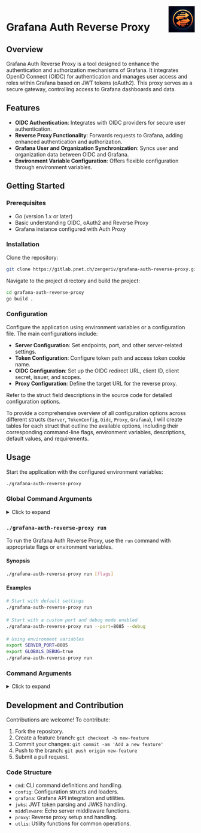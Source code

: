 
<img align="right" width="70" height="70" src="docs/image.png">

# Grafana Auth Reverse Proxy


## Overview
Grafana Auth Reverse Proxy is a tool designed to enhance the authentication and authorization mechanisms of Grafana. It integrates OpenID Connect (OIDC) for authentication and manages user access and roles within Grafana based on JWT tokens (oAuth2). This proxy serves as a secure gateway, controlling access to Grafana dashboards and data.

## Features
- **OIDC Authentication**: Integrates with OIDC providers for secure user authentication.
- **Reverse Proxy Functionality**: Forwards requests to Grafana, adding enhanced authentication and authorization.
- **Grafana User and Organization Synchronization**: Syncs user and organization data between OIDC and Grafana.
- **Environment Variable Configuration**: Offers flexible configuration through environment variables.

## Getting Started

### Prerequisites
- Go (version 1.x or later)
- Basic understanding OIDC, oAuth2 and Reverse Proxy
- Grafana instance configured with Auth Proxy

### Installation
Clone the repository:
```bash
git clone https://gitlab.pnet.ch/zengeriv/grafana-auth-reverse-proxy.git
```
Navigate to the project directory and build the project:
```bash
cd grafana-auth-reverse-proxy
go build .
```

### Configuration
Configure the application using environment variables or a configuration file. The main configurations include:

- **Server Configuration**: Set endpoints, port, and other server-related settings.
- **Token Configuration**: Configure token path and access token cookie name.
- **OIDC Configuration**: Set up the OIDC redirect URL, client ID, client secret, issuer, and scopes.
- **Proxy Configuration**: Define the target URL for the reverse proxy.

Refer to the struct field descriptions in the source code for detailed configuration options.

To provide a comprehensive overview of all configuration options across different structs (`Server`, `TokenConfig`, `Oidc`, `Proxy`, `Grafana`), I will create tables for each struct that outline the available options, including their corresponding command-line flags, environment variables, descriptions, default values, and requirements.


## Usage
Start the application with the configured environment variables:
```bash
./grafana-auth-reverse-proxy
```

### Global Command Arguments
<details> 
<summary>Click to expand</summary>

| Command Line Flag | Environment Variable | Description | Default Value | Required |
| ----------------- | -------------------- | ----------- | ------------- | -------- |
| (No direct flag for `Run`) | (No direct ENV for `Run`) | Start the Grafana Auth Reverse Proxy server with the specified configurations. | (Not applicable) | No |
| --debug | GLOBALS_DEBUG | Set debug log level. | `false` | No |
| --version | GLOBALS_VERSION | Show version information and exit. | (Not applicable) | No |

</details>

### `./grafana-auth-reverse-proxy run`

To run the Grafana Auth Reverse Proxy, use the `run` command with appropriate flags or environment variables.

#### Synopsis

```sh
./grafana-auth-reverse-proxy run [flags]
```

#### Examples

```sh
# Start with default settings
./grafana-auth-reverse-proxy run

# Start with a custom port and debug mode enabled
./grafana-auth-reverse-proxy run --port=8085 --debug

# Using environment variables
export SERVER_PORT=8085
export GLOBALS_DEBUG=true
./grafana-auth-reverse-proxy run
```

### Command Arguments

<details>
<summary>Click to expand</summary>

#### Server Struct

| Command Line Flag | Environment Variable     | Description | Default Value | Required |
| ----------------- |--------------------------| ----------- | ------------- | -------- |
| --callback-endpoint | SERVER_CALLBACK_ENDPOINT | Endpoint for OIDC callback. | `/callback` | No |
| --auth-endpoint | SERVER_AUTH_ENDPOINT            | Endpoint for initiating authentication. | `/auth` | No |
| --port | SERVER_PORT                     | The port on which the server listens. | `8082` | No |
| --secure | SERVER_SECURE                   | Flag to enable secure cookies. | `true` | No |
| --root-url | SERVER_ROOT_URL                 | The root URL of the server. | `http://e1-zengeriv-alsu001:8082/` | No |
| --sleep-before-redirect | SERVER_SLEEP_BEFORE_REDIRECT    | Delay before redirecting after authentication. | `1` (second) | No |

#### TokenConfig Struct

| Command Line Flag | Environment Variable | Description | Default Value | Required |
| ----------------- | -------------------- | ----------- | ------------- | -------- |
| --token-path | TOKEN_CONFIG_TOKEN_PATH | Path to the token in the authentication response. | `id_token` | No |
| --access-token-cookie-name | TOKEN_CONFIG_ACCESS_TOKEN_COOKIE_NAME | Name of the cookie to store the access token. | `x-access-token` | No |

#### Oidc Struct

| Command Line Flag | Environment Variable | Description | Default Value | Required |
| ----------------- | -------------------- | ----------- | ------------- | -------- |
| --redirect-url | OIDC_REDIRECT_URL | URL to redirect after successful OIDC authentication. | `http://localhost:8082/callback` | No |
| --client-id | OIDC_CLIENT_ID | Client ID for OIDC provider. | `grafana` | No |
| --client-secret | OIDC_CLIENT_SECRET | Client Secret for OIDC provider. | `Z7J9KjZUI1LiUDMKKrNCLuewY7DWgDsU` | Yes |
| --issuer | OIDC_ISSUER | URL of the OIDC issuer. | `http://e1-zengeriv-alsu001:8080/realms/master` | No |
| --scopes | OIDC_SCOPES | Scopes requested from OIDC provider. | `openid,email,roles,profile` | No |
| --jwks-url | OIDC_JWKS_URL | URL to the JWKS endpoint for token validation. | `http://e1-zengeriv-alsu001.pnet.ch:8080/realms/master/protocol/openid-connect/certs` | No |

#### Proxy Struct

| Command Line Flag | Environment Variable | Description | Default Value | Required |
| ----------------- | -------------------- | ----------- | ------------- | -------- |
| --target | PROXY_TARGET | Target URL for the reverse proxy. | `http://e1-zengeriv-alsu001:8081/` | No |

#### Grafana Struct

| Command Line Flag | Environment Variable | Description | Default Value | Required |
| ----------------- | -------------------- | ----------- | ------------- | -------- |
| --admin-user | GRAFANA_ADMIN_USER | Admin username for Grafana. | `admin` | No |
| --org-attribute-path | GRAFANA_ORG_ATTRIBUTE_PATH | Path to the organization attribute in the token. | `groups` | No |
| --mapping-config-file | GRAFANA_MAPPING_CONFIG_FILE | Path to the organization mapping configuration file. | `./testdata/mapping.yml` | No |
| --role-attribute-path | GRAFANA_ROLE_ATTRIBUTE_PATH | JMESPath expression for role extraction from token. | `contains(groups[*], 'auth.strong') && 'Admin' || 'Editor' || 'Viewer'` | No |
| --sync-login-or-email-claim-attribute | GRAFANA_SYNC_LOGIN_OR_EMAIL_CLAIM_ATTRIBUTE | Claim attribute for syncing login or email. | `preferred_username` | No |
| --sync-email-claim-attribute | GRAFANA_SYNC_EMAIL_CLAIM_ATTRIBUTE | Claim attribute for syncing email. | `email` | No |
| --sync-name-claim-attribute | GRAFANA_SYNC_NAME_CLAIM_ATTRIBUTE | Claim attribute for syncing name. | `name` | No |
| --header-name-login-or-email | GRAFANA_HEADER_NAME_LOGIN_OR_EMAIL | Header name for passing login or email. | `X-WEBAUTH-USER` | No |
| --header-name-name | GRAFANA_HEADER_NAME_NAME | Header name for passing the user's name. | `X-WEBAUTH-NAME` | No |
| --header-name-email | GRAFANA_HEADER_NAME_EMAIL | Header name for passing the user's email. | `X-WEBAUTH-EMAIL` | No |
| --header-name-role | GRAFANA_HEADER_NAME_ROLE | Header name for passing the user's role.|

</details>

## Development and Contribution
Contributions are welcome! To contribute:
1. Fork the repository.
2. Create a feature branch: `git checkout -b new-feature`
3. Commit your changes: `git commit -am 'Add a new feature'`
4. Push to the branch: `git push origin new-feature`
5. Submit a pull request.

### Code Structure
- `cmd`: CLI command definitions and handling.
- `config`: Configuration structs and loaders.
- `grafana`: Grafana API integration and utilities.
- `jwks`: JWT token parsing and JWKS handling.
- `middleware`: Echo server middleware functions.
- `proxy`: Reverse proxy setup and handling.
- `utlis`: Utility functions for common operations.

